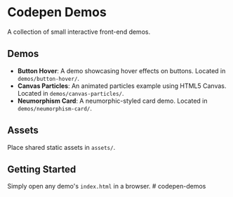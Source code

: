# Codepen Demos

A collection of small interactive front-end demos.

## Demos

- **Button Hover**: A demo showcasing hover effects on buttons. Located in `demos/button-hover/`.
- **Canvas Particles**: An animated particles example using HTML5 Canvas. Located in `demos/canvas-particles/`.
- **Neumorphism Card**: A neumorphic-styled card demo. Located in `demos/neumorphism-card/`.

## Assets

Place shared static assets in `assets/`.

## Getting Started

Simply open any demo's `index.html` in a browser.
#   c o d e p e n - d e m o s  
 